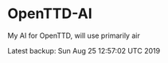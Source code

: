 # OpenTTD-AI
My AI for OpenTTD, will use primarily air

Latest backup: Sun Aug 25 12:57:02 UTC 2019
